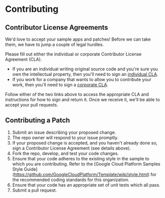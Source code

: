 # Contributing

## Contributor License Agreements

We'd love to accept your sample apps and patches! Before we can take them, we
have to jump a couple of legal hurdles.

Please fill out either the individual or corporate Contributor License Agreement
(CLA).

* If you are an individual writing original source code and you're sure you own
  the intellectual property, then you'll need to sign an [individual
  CLA](https://developers.google.com/open-source/cla/individual).
* If you work for a company that wants to allow you to contribute your work,
  then you'll need to sign a [corporate
  CLA](https://developers.google.com/open-source/cla/corporate).

Follow either of the two links above to access the appropriate CLA and
instructions for how to sign and return it. Once we receive it, we'll be able to
accept your pull requests.

## Contributing a Patch

1. Submit an issue describing your proposed change.
1. The repo owner will respond to your issue promptly.
1. If your proposed change is accepted, and you haven't already done so, sign a
   Contributor License Agreement (see details above).
1. Fork the repo, develop, and test your code changes.
1. Ensure that your code adheres to the existing style in the sample to which
   you are contributing. Refer to the
   [Google Cloud Platform Samples Style Guide]
   (https://github.com/GoogleCloudPlatform/Template/wiki/style.html) for the
   recommended coding standards for this organization.
1. Ensure that your code has an appropriate set of unit tests which all pass.
1. Submit a pull request.